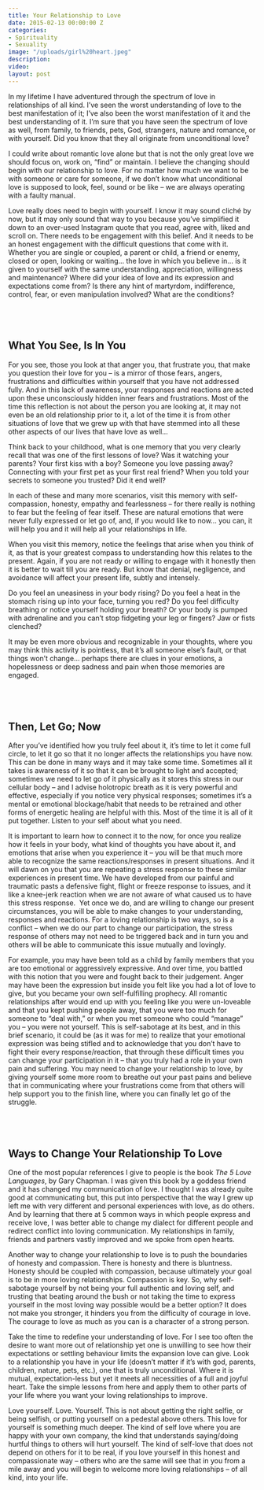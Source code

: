 ```yaml
---
title: Your Relationship to Love
date: 2015-02-13 00:00:00 Z
categories:
- Spirituality
- Sexuality
image: "/uploads/girl%20heart.jpeg"
description: 
video: 
layout: post
---
```


In my lifetime I have adventured through the spectrum of love in relationships of all kind. I’ve seen the worst understanding of love to the best manifestation of it; I’ve also been the worst manifestation of it and the best understanding of it. I’m sure that you have seen the spectrum of love as well, from family, to friends, pets, God, strangers, nature and romance, or with yourself. Did you know that they all originate from unconditional love?

I could write about romantic love alone but that is not the only great love we should focus on, work on, “find” or maintain. I believe the changing should begin with our relationship to love. For no matter how much we want to be with someone or care for someone, if we don’t know what unconditional love is supposed to look, feel, sound or be like – we are always operating with a faulty manual.

Love really does need to begin with yourself. I know it may sound clich&eacute; by now, but it may only sound that way to you because you’ve simplified it down to an over-used Instagram quote that you read, agree with, liked and scroll on. There needs to be engagement with this belief. And it needs to be an honest engagement with the difficult questions that come with it. Whether you are single or coupled, a parent or child, a friend or enemy, closed or open, looking or waiting… the love in which you believe in… is it given to yourself with the same understanding, appreciation, willingness and maintenance? Where did your idea of love and its expression and expectations come from? Is there any hint of martyrdom, indifference, control, fear, or even manipulation involved? What are the conditions?

## &nbsp;

## What You See, Is In You

For you see, those you look at that anger you, that frustrate you, that make you question their love for you – is a mirror of those fears, angers, frustrations and difficulties within yourself that you have not addressed fully. And in this lack of awareness, your responses and reactions are acted upon these unconsciously hidden inner fears and frustrations. Most of the time this reflection is not about the person you are looking at, it may not even be an old relationship prior to it, a lot of the time it is from other situations of love that we grew up with that have stemmed into all these other aspects of our lives that have love as well…

Think back to your childhood, what is one memory that you very clearly recall that was one of the first lessons of love? Was it watching your parents? Your first kiss with a boy? Someone you love passing away? Connecting with your first pet as your first real friend? When you told your secrets to someone you trusted? Did it end well?

In each of these and many more scenarios, visit this memory with self-compassion, honesty, empathy and fearlessness – for there really is nothing to fear but the feeling of fear itself. These are natural emotions that were never fully expressed or let go of, and, if you would like to now… you can, it will help you and it will help all your relationships in life.

When you visit this memory, notice the feelings that arise when you think of it, as that is your greatest compass to understanding how this relates to the present. Again, if you are not ready or willing to engage with it honestly then it is better to wait till you are ready. But know that denial, negligence, and avoidance will affect your present life, subtly and intensely.

Do you feel an uneasiness in your body rising? Do you feel a heat in the stomach rising up into your face, turning you red? Do you feel difficulty breathing or notice yourself holding your breath? Or your body is pumped with adrenaline and you can’t stop fidgeting your leg or fingers? Jaw or fists clenched?

It may be even more obvious and recognizable in your thoughts, where you may think this activity is pointless, that it’s all someone else’s fault, or that things won’t change… perhaps there are clues in your emotions, a hopelessness or deep sadness and pain when those memories are engaged.

## &nbsp;

## Then, Let Go; Now

After you’ve identified how you truly feel about it, it’s time to let it come full circle, to let it go so that it no longer affects the relationships you have now. This can be done in many ways and it may take some time. Sometimes all it takes is awareness of it so that it can be brought to light and accepted; sometimes we need to let go of it physically as it stores this stress in our cellular body – and I advise holotropic breath as it is very powerful and effective, especially if you notice very physical responses; sometimes it’s a mental or emotional blockage/habit that needs to be retrained and other forms of energetic healing are helpful with this. Most of the time it is all of it put together. Listen to your self about what you need.

It is important to learn how to connect it to the now, for once you realize how it feels in your body, what kind of thoughts you have about it, and emotions that arise when you experience it – you will be that much more able to recognize the same reactions/responses in present situations. And it will dawn on you that you are repeating a stress response to these similar experiences in present time. We have developed from our painful and traumatic pasts a defensive fight, flight or freeze response to issues, and it like a knee-jerk reaction when we are not aware of what caused us to have this stress response. &nbsp;Yet once we do, and are willing to change our present circumstances, you will be able to make changes to your understanding, responses and reactions. For a loving relationship is two ways, so is a conflict – when we do our part to change our participation, the stress response of others may not need to be triggered back and in turn you and others will be able to communicate this issue mutually and lovingly.

For example, you may have been told as a child by family members that you are too emotional or aggressively expressive. And over time, you battled with this notion that you were and fought back to their judgement. Anger may have been the expression but inside you felt like you had a lot of love to give, but you became your own self-fulfilling prophecy. All romantic relationships after would end up with you feeling like you were un-loveable and that you kept pushing people away, that you were too much for someone to “deal with,” or when you met someone who could “manage” you – you were not yourself. This is self-sabotage at its best, and in this brief scenario, it could be (as it was for me) to realize that your emotional expression was being stifled and to acknowledge that you don’t have to fight their every response/reaction, that through these difficult times you can change your participation in it – that you truly had a role in your own pain and suffering. You may need to change your relationship to love, by giving yourself some more room to breathe out your past pains and believe that in communicating where your frustrations come from that others will help support you to the finish line, where you can finally let go of the struggle.

## &nbsp;

## Ways to Change Your Relationship To Love

One of the most popular references I give to people is the book&nbsp;*The 5 Love Languages*, by Gary Chapman. I was given this book by a goddess friend and it has changed my communication of love. I thought I was already quite good at communicating but, this put into perspective that the way I grew up left me with very different and personal experiences with love, as do others. And by learning that there at 5 common ways in which people express and receive love, I was better able to change my dialect for different people and redirect conflict into loving communication. My relationships in family, friends and partners vastly improved and we spoke from open hearts.

Another way to change your relationship to love is to push the boundaries of honesty and compassion. There is honesty and there is bluntness. Honesty should be coupled with compassion, because ultimately your goal is to be in more loving relationships. Compassion is key. So, why self-sabotage yourself by not being your full authentic and loving self, and trusting that beating around the bush or not taking the time to express yourself in the most loving way possible would be a better option? It does not make you stronger, it hinders you from the difficulty of courage in love. The courage to love as much as you can is a character of a strong person.

Take the time to redefine your understanding of love. For I see too often the desire to want more out of relationship yet one is unwilling to see how their expectations or settling behaviour limits the expansion love can give. Look to a relationship you have in your life (doesn’t matter if it’s with god, parents, children, nature, pets, etc.), one that is truly unconditional. Where it is mutual, expectation-less but yet it meets all necessities of a full and joyful heart. Take the simple lessons from here and apply them to other parts of your life where you want your loving relationships to improve.

Love yourself. Love. Yourself. This is not about getting the right selfie, or being selfish, or putting yourself on a pedestal above others. This love for yourself is something much deeper. The kind of self love where you are happy with your own company, the kind that understands saying/doing hurtful things to others will hurt yourself. The kind of self-love that does not depend on others for it to be real, if you love yourself in this honest and compassionate way – others who are the same will see that in you from a mile away and you will begin to welcome more loving relationships – of all kind, into your life.